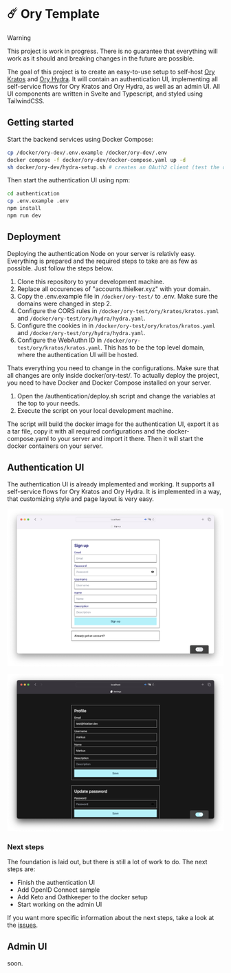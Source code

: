 # ☄️ Ory Template

> [!Warning]  
> This project is work in progress. There is no guarantee that everything will work as it should and breaking changes in the future are possible.

The goal of this project is to create an easy-to-use setup to self-host [Ory Kratos](https://www.ory.sh/kratos) and [Ory Hydra](https://www.ory.sh/hydra).
It will contain an authentication UI, implementing all self-service flows for Ory Kratos and Ory Hydra, as well as an admin UI.
All UI components are written in Svelte and Typescript, and styled using TailwindCSS.

## Getting started

Start the backend services using Docker Compose:

```bash
cp /docker/ory-dev/.env.example /docker/ory-dev/.env
docker compose -f docker/ory-dev/docker-compose.yaml up -d
sh docker/ory-dev/hydra-setup.sh # creates an OAuth2 client (test the consent flow on http://localhost:5555)
```

Then start the authentication UI using npm:

```bash
cd authentication
cp .env.example .env
npm install
npm run dev
```

## Deployment

Deploying the authentication Node on your server is relativly easy. Everything is prepared and the required steps to take are as few as possible. Just follow the steps below.

1. Clone this repository to your development machine.
2. Replace all occurences of "accounts.thielker.xyz" with your domain.
3. Copy the .env.example file in `/docker/ory-test/` to .env. Make sure the domains were changed in step 2.
4. Configure the CORS rules in `/docker/ory-test/ory/kratos/kratos.yaml` and `/docker/ory-test/ory/hydra/hydra.yaml`.
5. Configure the cookies in in `/docker/ory-test/ory/kratos/kratos.yaml` and `/docker/ory-test/ory/hydra/hydra.yaml`.
6. Configure the WebAuthn ID in `/docker/ory-test/ory/kratos/kratos.yaml`. This has to be the top level domain, where the authentication UI will be hosted.

Thats everything you need to change in the configurations. Make sure that all changes are only inside docker/ory-test/.
To actually deploy the project, you need to have Docker and Docker Compose installed on your server.

1. Open the /authentication/deploy.sh script and change the variables at the top to your needs.
2. Execute the script on your local development machine.

The script will build the docker image for the authentication UI, export it as a tar file, copy it with all required configurations and the docker-compose.yaml to your server and import it there. Then it will start the docker containers on your server.

## Authentication UI

The authentication UI is already implemented and working. It supports all self-service flows for Ory Kratos and Ory Hydra. It is implemented in a way, that customizing style and page layout is very easy. 

![A browser window showing the sign up page of the authentication UI](./documentation/.img/signup_light.png)

![A browser window showing the settings page of the authentication UI in dark mode](./documentation/.img/settings_dark.png)

### Next steps

The foundation is laid out, but there is still a lot of work to do. The next steps are:
- Finish the authentication UI
- Add OpenID Connect sample
- Add Keto and Oathkeeper to the docker setup
- Start working on the admin UI

If you want more specific information about the next steps, take a look at the [issues](https://github.com/markusthielker/ory-kit/issues).

## Admin UI

soon.
